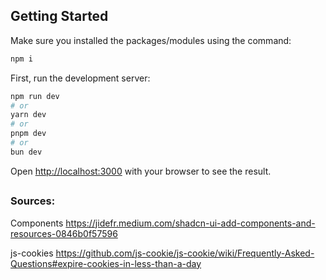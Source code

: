 ## Getting Started

Make sure you installed the packages/modules using the command:

```bash
npm i
```

First, run the development server:

```bash
npm run dev
# or
yarn dev
# or
pnpm dev
# or
bun dev
```

Open [http://localhost:3000](http://localhost:3000) with your browser to see the result.

##

##

### Sources:

Components
https://jidefr.medium.com/shadcn-ui-add-components-and-resources-0846b0f57596

js-cookies
https://github.com/js-cookie/js-cookie/wiki/Frequently-Asked-Questions#expire-cookies-in-less-than-a-day
